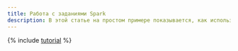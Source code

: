 ```yaml
---
title: Работа с заданиями Spark
description: В этой статье на простом примере показывается, как использовать интерфейс Spark для языков Scala и Java.
---
```


{% include [tutorial](../../_tutorials/dataplatform/data-processing/spark-job-basics.md) %}